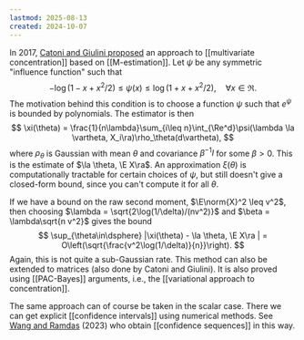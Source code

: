 ```yaml
---
lastmod: 2025-08-13
created: 2024-10-07
---
```


In 2017, [Catoni and Giulini proposed](https://arxiv.org/pdf/1712.02747) an approach to [[multivariate concentration]] based on [[M-estimation]]. Let $\psi$ be any symmetric "influence function" such that
$$
-\log(1 - x + x^2/2)\leq \psi(x) \leq \log(1 + x + x^2/2),\quad \forall x \in\Re.
$$
The motivation behind this condition is to choose a function $\psi$ such that $e^\psi$ is bounded by polynomials. The estimator is then 
$$
\xi(\theta) = \frac{1}{n\lambda}\sum_{i\leq n}\int_{\Re^d}\psi(\lambda \la \vartheta, X_i\ra)\rho_\theta(d\vartheta),
$$
where $\rho_\theta$ is Gaussian with mean $\theta$ and covariance $\beta^{-1}I$ for some $\beta>0$.  This is the estimate of $\la \theta, \E X\ra$. An approximation $\xi(\theta)$ is computationally tractable for certain choices of $\psi$, but still doesn't give a closed-form bound, since you can't compute it for all $\theta$.  

If we have a bound on the raw second moment, $\E\norm{X}^2 \leq v^2$, then choosing $\lambda = \sqrt{2\log(1/\delta)/(nv^2)}$ and $\beta = \lambda\sqrt{n v^2}$ gives the bound 
$$
\sup_{\theta\in\dsphere} |\xi(\theta) - \la \theta, \E X\ra | = O\left(\sqrt{\frac{v^2\log(1/\delta)}{n}}\right).
$$
Again, this is not quite a sub-Gaussian rate. This method can also be extended to matrices (also done by Catoni and Giulini). It is also proved using [[PAC-Bayes]] arguments, i.e., the [[variational approach to concentration]]. 

The same approach can of course be taken in the scalar case. There we can get explicit [[confidence intervals]] using numerical methods. See [Wang and Ramdas](https://arxiv.org/abs/2202.01250) (2023) who obtain [[confidence sequences]] in this way. 